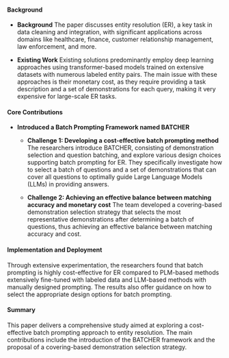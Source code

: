#### Background
- **Background**
The paper discusses entity resolution (ER), a key task in data cleaning and integration, with significant applications across domains like healthcare, finance, customer relationship management, law enforcement, and more.

- **Existing Work**
Existing solutions predominantly employ deep learning approaches using transformer-based models trained on extensive datasets with numerous labeled entity pairs. The main issue with these approaches is their monetary cost, as they require providing a task description and a set of demonstrations for each query, making it very expensive for large-scale ER tasks.

#### Core Contributions
- **Introduced a Batch Prompting Framework named BATCHER**
    - **Challenge 1: Developing a cost-effective batch prompting method**
        The researchers introduce BATCHER, consisting of demonstration selection and question batching, and explore various design choices supporting batch prompting for ER. They specifically investigate how to select a batch of questions and a set of demonstrations that can cover all questions to optimally guide Large Language Models (LLMs) in providing answers.

    - **Challenge 2: Achieving an effective balance between matching accuracy and monetary cost**
        The team developed a covering-based demonstration selection strategy that selects the most representative demonstrations after determining a batch of questions, thus achieving an effective balance between matching accuracy and cost.

#### Implementation and Deployment
Through extensive experimentation, the researchers found that batch prompting is highly cost-effective for ER compared to PLM-based methods extensively fine-tuned with labeled data and LLM-based methods with manually designed prompting. The results also offer guidance on how to select the appropriate design options for batch prompting.

#### Summary
This paper delivers a comprehensive study aimed at exploring a cost-effective batch prompting approach to entity resolution. The main contributions include the introduction of the BATCHER framework and the proposal of a covering-based demonstration selection strategy.